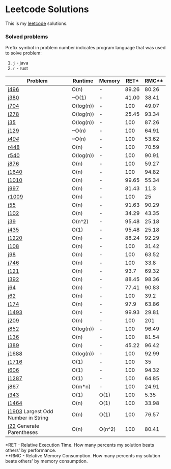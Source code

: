 # Leetcode Solutions

This is my [leetcode](https://leetcode.com/Vanderkast/) solutions.

### Solved problems

Prefix symbol in problem number indicates program language that was used to solve problem:

1. `j` - java
2. `r` - rust

| Problem                                                                                           | Runtime   | Memory | RET*  | RMC** |
|---------------------------------------------------------------------------------------------------|-----------|--------|-------|-------|
| [j496](https://leetcode.com/problems/next-greater-element-i/)                                     | O(n)      | -      | 89.26 | 80.26 |
| [j380](https://leetcode.com/problems/insert-delete-getrandom-o1/)                                 | ~O(1)     | -      | 41.00 | 38.41 |
| [j704](https://leetcode.com/problems/binary-search/)                                              | O(log(n)) | -      | 100   | 49.07 |
| [j278](https://leetcode.com/problems/first-bad-version/)                                          | O(log(n)) | -      | 25.45 | 93.34 |
| [j35](https://leetcode.com/problems/search-insert-position/)                                      | O(log(n)) | -      | 100   | 87.26 |
| [j129](https://leetcode.com/problems/sum-root-to-leaf-numbers/)                                   | ~O(n)     | -      | 100   | 64.91 |
| *[j404](https://leetcode.com/problems/sum-of-left-leaves/)*                                       | ~O(n)     | -      | 100   | 53.62 |
| [r448](https://leetcode.com/problems/find-all-numbers-disappeared-in-an-array/)                   | O(n)      | -      | 100   | 70.59 |
| [r540](https://leetcode.com/problems/single-element-in-a-sorted-array/)                           | O(log(n)) | -      | 100   | 90.91 |
| [j876](https://leetcode.com/problems/middle-of-the-linked-list/)                                  | O(n)      | -      | 100   | 59.27 |
| [j1640](https://leetcode.com/problems/check-array-formation-through-concatenation/)               | O(n)      | -      | 100   | 94.82 |
| [j1010](https://leetcode.com/problems/pairs-of-songs-with-total-durations-divisible-by-60/)       | O(n)      | -      | 99.65 | 55.34 |
| [j997](https://leetcode.com/problems/find-the-town-judge/)                                        | O(n)      | -      | 81.43 | 11.3  |
| [r1009](https://leetcode.com/problems/complement-of-base-10-integer/)                             | O(n)      | -      | 100   | 25    |
| [j55](https://leetcode.com/problems/jump-game/)                                                   | O(n)      | -      | 91.63 | 90.29 |
| [j102](https://leetcode.com/problems/binary-tree-level-order-traversal/)                          | O(n)      | -      | 34.29 | 43.35 |
| [j39](https://leetcode.com/problems/combination-sum/)                                             | O(n^2)    | -      | 95.48 | 25.18 |
| [j435](https://leetcode.com/problems/poor-pigs/)                                                  | O(1)      | -      | 95.48 | 25.18 |
| [j1220](https://leetcode.com/problems/count-vowels-permutation/)                                  | O(n)      | -      | 88.24 | 92.29 |
| [j108](https://leetcode.com/problems/convert-sorted-array-to-binary-search-tree/)                 | O(n)      | -      | 100   | 31.42 |
| [j98](https://leetcode.com/problems/validate-binary-search-tree/)                                 | O(n)      | -      | 100   | 63.52 |
| [j746](https://leetcode.com/problems/min-cost-climbing-stairs/)                                   | O(n)      | -      | 100   | 33.8  |
| [j121](https://leetcode.com/problems/best-time-to-buy-and-sell-stock/)                            | O(n)      | -      | 93.7  | 69.32 |
| [j392](https://leetcode.com/problems/is-subsequence/)                                             | O(n)      | -      | 88.45 | 98.36 |
| [j64](https://leetcode.com/problems/minimum-path-sum/)                                            | O(n)      | -      | 77.41 | 90.83 |
| [j62](https://leetcode.com/problems/unique-paths/)                                                | O(n)      | -      | 100   | 39.2  |
| [j174](https://leetcode.com/problems/dungeon-game/)                                               | O(n)      | -      | 97.9  | 63.86 |
| [j1493](https://leetcode.com/problems/longest-subarray-of-1s-after-deleting-one-element/)         | O(n)      | -      | 99.93 | 29.81 |
| [j209](https://leetcode.com/problems/minimum-size-subarray-sum/)                                  | O(n)      | -      | 100   | 201   |
| [j852](https://leetcode.com/problems/peak-index-in-a-mountain-array/)                             | O(log(n)) | -      | 100   | 96.49 |
| [j136](https://leetcode.com/problems/single-number/)                                              | O(n)      | -      | 100   | 81.54 |
| [j389](https://leetcode.com/problems/find-the-difference/)                                        | O(n)      | -      | 45.22 | 96.42 |
| [j1688](https://leetcode.com/problems/count-of-matches-in-tournament/)                            | O(log(n)) | -      | 100   | 92.99 |
| [j1716](https://leetcode.com/problems/calculate-money-in-leetcode-bank)                           | O(1)      | -      | 100   | 35    |
| [j606](https://leetcode.com/problems/construct-string-from-binary-tree/)                          | O(1)      | -      | 100   | 94.32 |
| [j1287](https://leetcode.com/problems/element-appearing-more-than-25-in-sorted-array/)            | O(1)      | -      | 100   | 64.85 |
| [j867](https://leetcode.com/problems/transpose-matrix/)                                           | O(m*n)    | -      | 100   | 24.91 |
| [j343](https://leetcode.com/problems/integer-break/)                                              | O(1)      | O(1)   | 100   | 5.35  |
| [j1464](https://leetcode.com/problems/maximum-product-of-two-elements-in-an-array/)               | O(n)      | O(1)   | 100   | 33.98 |
| [j1903](https://leetcode.com/problems/largest-odd-number-in-string/) Largest Odd Number in String | O(n)      | O(1)   | 100   | 76.57 |
| [j22](https://leetcode.com/problems/generate-parentheses/) Generate Parentheses                   | O(n)      | O(n^2) | 100   | 80.41 |

*RET - Relative Execution Time. How many percents my solution beats others' by performance.  
**RMC - Relative Memory Consumption. How many percents my solution beats others' by memory consumption.
